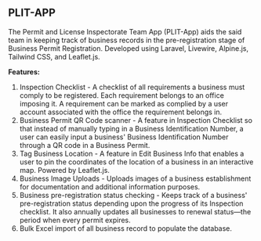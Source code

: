 ## PLIT-APP

The Permit and License Inspectorate Team App (PLIT-App) aids the said team in keeping track of business records in the pre-registration stage of Business Permit Registration. Developed using Laravel, Livewire, Alpine.js, Tailwind CSS, and Leaflet.js.

**Features:**

1.  Inspection Checklist - A checklist of all requirements a business must comply to be registered. Each requirement belongs to an office imposing it. A requirement can be marked as complied by a user account associated with the office the requirement belongs in.
2. Business Permit QR Code scanner - A feature in Inspection Checklist so that instead of manually typing in a Business Identification Number, a user can easily input a business' Business Identification Number through a QR code in a Business Permit.
3. Tag Business Location - A feature in Edit Business Info that enables a user to pin the coordinates of the location of a business in an interactive map. Powered by Leaflet.js.
4. Business Image Uploads - Uploads images of a business establishment for documentation and additional information purposes.
5. Business pre-registration status checking - Keeps track of a business' pre-registration status depending upon the progress of its Inspection checklist. It also annually updates all businesses to renewal status—the period when every permit expires.
6. Bulk Excel import of all business record to populate the database.
